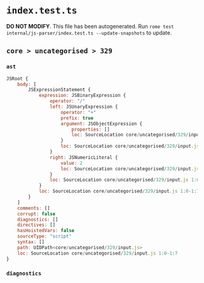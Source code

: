 # `index.test.ts`

**DO NOT MODIFY**. This file has been autogenerated. Run `rome test internal/js-parser/index.test.ts --update-snapshots` to update.

## `core > uncategorised > 329`

### `ast`

```javascript
JSRoot {
	body: [
		JSExpressionStatement {
			expression: JSBinaryExpression {
				operator: "/"
				left: JSUnaryExpression {
					operator: "+"
					prefix: true
					argument: JSObjectExpression {
						properties: []
						loc: SourceLocation core/uncategorised/329/input.js 1:1-1:3
					}
					loc: SourceLocation core/uncategorised/329/input.js 1:0-1:3
				}
				right: JSNumericLiteral {
					value: 2
					loc: SourceLocation core/uncategorised/329/input.js 1:6-1:7
				}
				loc: SourceLocation core/uncategorised/329/input.js 1:0-1:7
			}
			loc: SourceLocation core/uncategorised/329/input.js 1:0-1:7
		}
	]
	comments: []
	corrupt: false
	diagnostics: []
	directives: []
	hasHoistedVars: false
	sourceType: "script"
	syntax: []
	path: UIDPath<core/uncategorised/329/input.js>
	loc: SourceLocation core/uncategorised/329/input.js 1:0-1:7
}
```

### `diagnostics`

```

```

